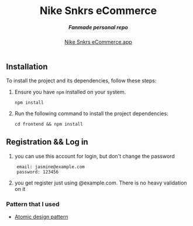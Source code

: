 <div align="center">
    <h1 align="center">Nike Snkrs eCommerce</h1>
    <h5>Fanmade personal repo</h5>
</div>

<div align="center">
  <a href="[https://nike-snkrs-ecommerce.onrender.com/]">Nike Snkrs eCommerce.app</a>
</div>
<br/>

## Installation

To install the project and its dependencies, follow these steps:

1.  Ensure you have `npm` installed on your system. 

    ```sh-session
    npm install 
    ```

2.  Run the following command to install the project dependencies:
    ```sh-session
    cd frontend && npm install
    ```

## Registration && Log in
1. you can use this account for login, but don't change the password
```
    email: jasmine@example.com
    password: 123456
```
2. you get register just using @example.com. There is no heavy validation on it

### Pattern that I used 
- [Atomic design pattern](https://github.com/danilowoz/react-atomic-design)
